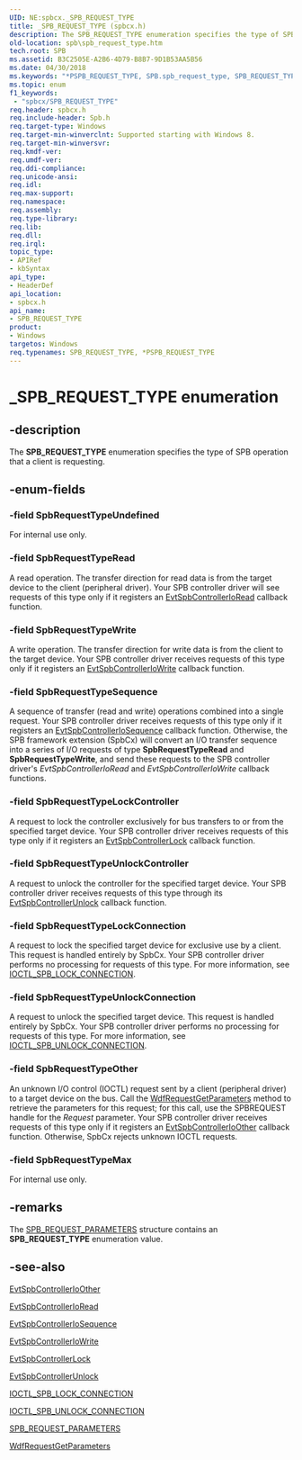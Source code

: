 ```yaml
---
UID: NE:spbcx._SPB_REQUEST_TYPE
title: _SPB_REQUEST_TYPE (spbcx.h)
description: The SPB_REQUEST_TYPE enumeration specifies the type of SPB operation that a client is requesting.
old-location: spb\spb_request_type.htm
tech.root: SPB
ms.assetid: B3C2505E-A2B6-4D79-B8B7-9D1B53AA5B56
ms.date: 04/30/2018
ms.keywords: "*PSPB_REQUEST_TYPE, SPB.spb_request_type, SPB_REQUEST_TYPE, SPB_REQUEST_TYPE enumeration [Buses], SpbRequestTypeLockConnection, SpbRequestTypeLockController, SpbRequestTypeMax, SpbRequestTypeOther, SpbRequestTypeRead, SpbRequestTypeSequence, SpbRequestTypeUndefined, SpbRequestTypeUnlockConnection, SpbRequestTypeUnlockController, SpbRequestTypeWrite, _SPB_REQUEST_TYPE, spbcx/SPB_REQUEST_TYPE, spbcx/SpbRequestTypeLockConnection, spbcx/SpbRequestTypeLockController, spbcx/SpbRequestTypeMax, spbcx/SpbRequestTypeOther, spbcx/SpbRequestTypeRead, spbcx/SpbRequestTypeSequence, spbcx/SpbRequestTypeUndefined, spbcx/SpbRequestTypeUnlockConnection, spbcx/SpbRequestTypeUnlockController, spbcx/SpbRequestTypeWrite"
ms.topic: enum
f1_keywords:
 - "spbcx/SPB_REQUEST_TYPE"
req.header: spbcx.h
req.include-header: Spb.h
req.target-type: Windows
req.target-min-winverclnt: Supported starting with Windows 8.
req.target-min-winversvr: 
req.kmdf-ver: 
req.umdf-ver: 
req.ddi-compliance: 
req.unicode-ansi: 
req.idl: 
req.max-support: 
req.namespace: 
req.assembly: 
req.type-library: 
req.lib: 
req.dll: 
req.irql: 
topic_type:
- APIRef
- kbSyntax
api_type:
- HeaderDef
api_location:
- spbcx.h
api_name:
- SPB_REQUEST_TYPE
product:
- Windows
targetos: Windows
req.typenames: SPB_REQUEST_TYPE, *PSPB_REQUEST_TYPE
---
```


# _SPB_REQUEST_TYPE enumeration


## -description


The <b>SPB_REQUEST_TYPE</b> enumeration specifies the type of SPB operation that a client is requesting.


## -enum-fields




### -field SpbRequestTypeUndefined

For internal use only.


### -field SpbRequestTypeRead

 A read operation. The transfer direction for read data is from the target device to the client (peripheral driver).  Your SPB controller driver will  see requests of this type only  if it registers an <a href="https://docs.microsoft.com/windows-hardware/drivers/ddi/content/spbcx/nc-spbcx-evt_spb_controller_read">EvtSpbControllerIoRead</a> callback function.


### -field SpbRequestTypeWrite

A write operation. The transfer direction for write data is from the client to the target device.  Your SPB controller driver receives requests of this type only if it registers an <a href="https://docs.microsoft.com/windows-hardware/drivers/ddi/content/spbcx/nc-spbcx-evt_spb_controller_write">EvtSpbControllerIoWrite</a> callback function.


### -field SpbRequestTypeSequence

A sequence of transfer (read and write) operations combined into a single request. Your SPB controller driver receives requests of this type only if it registers an <a href="https://docs.microsoft.com/windows-hardware/drivers/ddi/content/spbcx/nc-spbcx-evt_spb_controller_sequence">EvtSpbControllerIoSequence</a> callback function.  Otherwise, the SPB framework extension (SpbCx) will convert an I/O transfer sequence into a series of I/O requests of type <b>SpbRequestTypeRead</b> and <b>SpbRequestTypeWrite</b>, and send these requests to the SPB controller driver's <i>EvtSpbControllerIoRead</i> and <i>EvtSpbControllerIoWrite</i> callback functions.


### -field SpbRequestTypeLockController

A request to lock the controller exclusively for bus transfers to or from the specified target device.  Your SPB controller driver receives requests of this type only if it registers an <a href="https://docs.microsoft.com/windows-hardware/drivers/ddi/content/spbcx/nc-spbcx-evt_spb_controller_lock">EvtSpbControllerLock</a> callback function.


### -field SpbRequestTypeUnlockController

A request to unlock the controller for the specified target device.  Your SPB controller driver receives requests of this type through its <a href="https://docs.microsoft.com/windows-hardware/drivers/ddi/content/spbcx/nc-spbcx-evt_spb_controller_unlock">EvtSpbControllerUnlock</a> callback function.


### -field SpbRequestTypeLockConnection

A request to lock the specified target device for exclusive use by a client.  This request is handled entirely by SpbCx. Your SPB controller driver performs no processing for requests of this type. For more information, see <a href="https://msdn.microsoft.com/library/windows/hardware/jj819324">IOCTL_SPB_LOCK_CONNECTION</a>.


### -field SpbRequestTypeUnlockConnection

A request to unlock the specified target device.  This request is handled entirely by SpbCx. Your SPB controller driver performs no processing for requests of this type. For more information, see <a href="https://msdn.microsoft.com/library/windows/hardware/jj819325">IOCTL_SPB_UNLOCK_CONNECTION</a>.


### -field SpbRequestTypeOther

An unknown I/O control (IOCTL) request sent by a client (peripheral driver) to a target device on the bus.  Call the <a href="https://docs.microsoft.com/windows-hardware/drivers/ddi/content/wdfrequest/nf-wdfrequest-wdfrequestgetparameters">WdfRequestGetParameters</a> method to retrieve the parameters for this request; for this call, use the SPBREQUEST handle for the <i>Request</i> parameter. Your SPB controller driver receives requests of this type only if it registers an <a href="https://docs.microsoft.com/windows-hardware/drivers/ddi/content/spbcx/nc-spbcx-evt_spb_controller_other">EvtSpbControllerIoOther</a> callback function.  Otherwise, SpbCx rejects unknown IOCTL requests.


### -field SpbRequestTypeMax

For internal use only.


## -remarks



The <a href="https://docs.microsoft.com/previous-versions/hh406209(v=vs.85)">SPB_REQUEST_PARAMETERS</a> structure contains an <b>SPB_REQUEST_TYPE</b> enumeration value.




## -see-also




<a href="https://docs.microsoft.com/windows-hardware/drivers/ddi/content/spbcx/nc-spbcx-evt_spb_controller_other">EvtSpbControllerIoOther</a>



<a href="https://docs.microsoft.com/windows-hardware/drivers/ddi/content/spbcx/nc-spbcx-evt_spb_controller_read">EvtSpbControllerIoRead</a>



<a href="https://docs.microsoft.com/windows-hardware/drivers/ddi/content/spbcx/nc-spbcx-evt_spb_controller_sequence">EvtSpbControllerIoSequence</a>



<a href="https://docs.microsoft.com/windows-hardware/drivers/ddi/content/spbcx/nc-spbcx-evt_spb_controller_write">EvtSpbControllerIoWrite</a>



<a href="https://docs.microsoft.com/windows-hardware/drivers/ddi/content/spbcx/nc-spbcx-evt_spb_controller_lock">EvtSpbControllerLock</a>



<a href="https://docs.microsoft.com/windows-hardware/drivers/ddi/content/spbcx/nc-spbcx-evt_spb_controller_unlock">EvtSpbControllerUnlock</a>



<a href="https://msdn.microsoft.com/library/windows/hardware/jj819324">IOCTL_SPB_LOCK_CONNECTION</a>



<a href="https://msdn.microsoft.com/library/windows/hardware/jj819325">IOCTL_SPB_UNLOCK_CONNECTION</a>



<a href="https://docs.microsoft.com/previous-versions/hh406209(v=vs.85)">SPB_REQUEST_PARAMETERS</a>



<a href="https://docs.microsoft.com/windows-hardware/drivers/ddi/content/wdfrequest/nf-wdfrequest-wdfrequestgetparameters">WdfRequestGetParameters</a>
 

 

